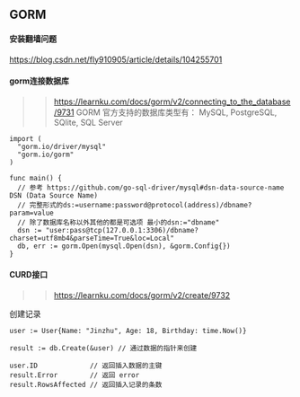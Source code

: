 ## GORM

#### 安装翻墙问题
https://blog.csdn.net/fly910905/article/details/104255701

#### gorm连接数据库
>> https://learnku.com/docs/gorm/v2/connecting_to_the_database/9731
GORM 官方支持的数据库类型有： MySQL, PostgreSQL, SQlite, SQL Server

```
import (
  "gorm.io/driver/mysql"
  "gorm.io/gorm"
)

func main() {
  // 参考 https://github.com/go-sql-driver/mysql#dsn-data-source-name DSN (Data Source Name)
  // 完整形式的ds:=username:password@protocol(address)/dbname?param=value
  // 除了数据库名称以外其他的都是可选项 最小的dsn:="dbname"
  dsn := "user:pass@tcp(127.0.0.1:3306)/dbname?charset=utf8mb4&parseTime=True&loc=Local"
  db, err := gorm.Open(mysql.Open(dsn), &gorm.Config{})
}
```


#### CURD接口
>> https://learnku.com/docs/gorm/v2/create/9732

创建记录
```
user := User{Name: "Jinzhu", Age: 18, Birthday: time.Now()}

result := db.Create(&user) // 通过数据的指针来创建

user.ID             // 返回插入数据的主键
result.Error        // 返回 error
result.RowsAffected // 返回插入记录的条数
```
